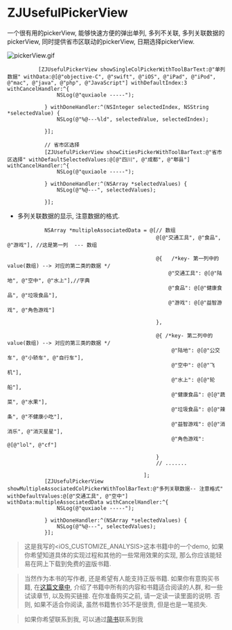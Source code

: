 # ZJUsefulPickerView
一个很有用的pickerView, 能够快速方便的弹出单列, 多列不关联, 多列关联数据的pickerView, 同时提供省市区联动的pickerView, 日期选择pickerView. 


![pickerView.gif](http://upload-images.jianshu.io/upload_images/1271831-0ce97c5e45557934.gif?imageMogr2/auto-orient/strip)

```
          [ZJUsefulPickerView showSingleColPickerWithToolBarText:@"单列数据" withData:@[@"objective-C", @"swift", @"iOS", @"iPad", @"iPod", @"mac", @"java", @"php", @"JavaScript"] withDefaultIndex:3 withCancelHandler:^{
                NSLog(@"quxiaole -----");
                
            } withDoneHandler:^(NSInteger selectedIndex, NSString *selectedValue) {
                NSLog(@"%@---%ld", selectedValue, selectedIndex);
                
            }];
            
            // 省市区选择
            [ZJUsefulPickerView showCitiesPickerWithToolBarText:@"省市区选择" withDefaultSelectedValues:@[@"四川", @"成都", @"郫县"] withCancelHandler:^{
                NSLog(@"quxiaole -----");

            } withDoneHandler:^(NSArray *selectedValues) {
                NSLog(@"%@---", selectedValues);

            }];
```

* 多列关联数据的显示, 注意数据的格式.

```
            NSArray *multipleAssociatedData = @[// 数组
                                                @[@"交通工具", @"食品", @"游戏"], //这是第一列  --- 数组
                                                
                                                @{   /*key- 第一列中的   value(数组) --> 对应的第二类的数据 */
                                                    @"交通工具": @[@"陆地", @"空中", @"水上"],//字典
                                                    @"食品": @[@"健康食品", @"垃圾食品"],
                                                    @"游戏": @[@"益智游戏", @"角色游戏"]
                                                  
                                                },
                                                
                                                @{ /*key- 第二列中的   value(数组) --> 对应的第三类的数据 */
                                                     @"陆地": @[@"公交车", @"小轿车", @"自行车"],
                                                     @"空中": @[@"飞机"],
                                                     @"水上": @[@"轮船"],
                                                     @"健康食品": @[@"蔬菜", @"水果"],
                                                     @"垃圾食品": @[@"辣条", @"不健康小吃"],
                                                     @"益智游戏": @[@"消消乐", @"消灭星星"],
                                                     @"角色游戏": @[@"lol", @"cf"]
                                                     
                                                }
                                                // .......

                                            ];
            [ZJUsefulPickerView showMultipleAssociatedColPickerWithToolBarText:@"多列关联数据-- 注意格式" withDefaultValues:@[@"交通工具", @"空中"] withData:multipleAssociatedData withCancelHandler:^{
                NSLog(@"quxiaole -----");

            } withDoneHandler:^(NSArray *selectedValues) {
                NSLog(@"%@---", selectedValues);
            }];
```


> 这是我写的<iOS_CUSTOMIZE_ANALYSIS>这本书籍中的一个demo, 如果你希望知道具体的实现过程和其他的一些常用效果的实现, 那么你应该能轻易在网上下载到免费的盗版书籍. 

> 当然作为本书的写作者, 还是希望有人能支持正版书籍. 如果你有意购买书籍, 在[这篇文章中](http://www.jianshu.com/p/510500f3aebd), 介绍了书籍中所有的内容和书籍适合阅读的人群, 和一些试读章节, 以及购买链接. 在你准备购买之前, 请一定读一读里面的说明. 否则, 如果不适合你阅读, 虽然书籍售价35不是很贵, 但是也是一笔损失.


> 如果你希望联系到我, 可以通过[简书](http://www.jianshu.com/users/fb31a3d1ec30/latest_articles)联系到我
